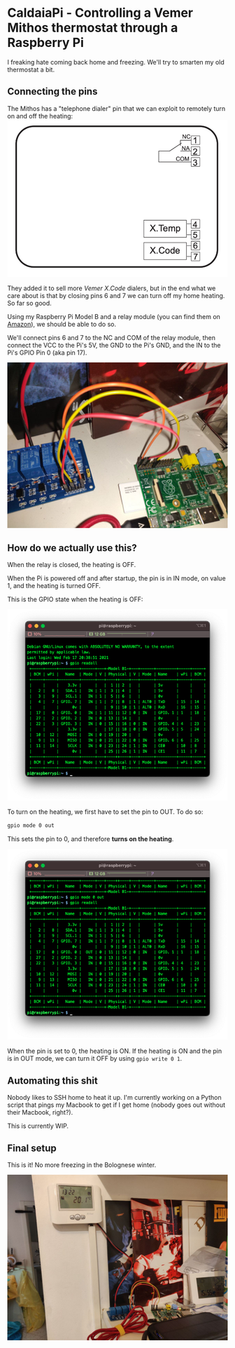 # CaldaiaPi - Controlling a Vemer Mithos thermostat through a Raspberry Pi

I freaking hate coming back home and freezing. We'll try to smarten my old thermostat a bit.

## Connecting the pins

The Mithos has a "telephone dialer" pin that we can exploit to remotely turn on and off the heating:![Vemer Mithos schema](./res/schema.png)

They added it to sell more *Vemer X.Code* dialers, but in the end what we care about is that by closing pins 6 and 7 we can turn off my home heating. So far so good.

Using my Raspberry Pi Model B and a relay module (you can find them on [Amazon](https://amzn.to/3qXFsJD)), we should be able to do so.

We'll connect pins 6 and 7 to the NC and COM of the relay module, then connect the VCC to the Pi's 5V, the GND to the Pi's GND, and the IN to the Pi's GPIO Pin 0 (aka pin 17).

![Connections](./res/pins.png)

## How do we actually use this?

When the relay is closed, the heating is OFF.

When the Pi is powered off and after startup, the pin is in IN mode, on value 1, and the heating is turned OFF.

This is the GPIO state when the heating is OFF:

![OFF](./res/off.png)

To turn on the heating, we first have to set the pin to OUT. To do so:

```bash
gpio mode 0 out
```

This sets the pin to 0, and therefore **turns on the heating**.

![ON](./res/on.png)

When the pin is set to 0, the heating is ON. If the heating is ON and the pin is in OUT mode, we can turn it OFF by using `gpio write 0 1`.

## Automating this shit

Nobody likes to SSH home to heat it up. I'm currently working on a Python script that pings my Macbook to get if I get home (nobody goes out without their Macbook, right?).

This is currently WIP.

## Final setup

This is it! No more freezing in the Bolognese winter.

![Final setup](./res/final.png)

